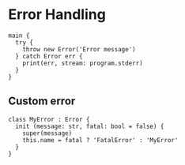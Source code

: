 # Error Handling
```the
main {
  try {
    throw new Error('Error message')
  } catch Error err {
    print(err, stream: program.stderr)
  }
}
```

## Custom error
```the
class MyError : Error {
  init (message: str, fatal: bool = false) {
    super(message)
    this.name = fatal ? 'FatalError' : 'MyError'
  }
}
```
